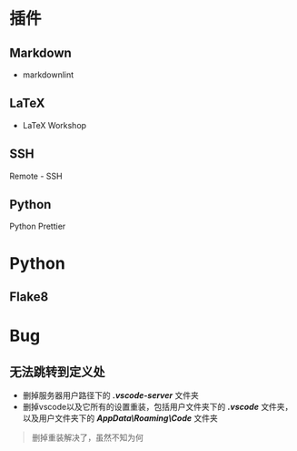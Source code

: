# 插件

## Markdown
* markdownlint

## LaTeX 
* LaTeX Workshop

## SSH
Remote - SSH

## Python
Python
Prettier 

# Python

## Flake8

# Bug

## 无法跳转到定义处
* 删掉服务器用户路径下的 ***.vscode-server*** 文件夹
* 删掉vscode以及它所有的设置重装，包括用户文件夹下的 ***.vscode*** 文件夹，以及用户文件夹下的
 ***AppData\Roaming\Code*** 文件夹

> 删掉重装解决了，虽然不知为何


